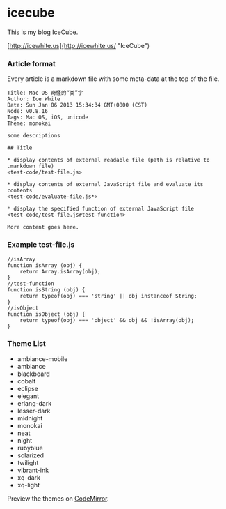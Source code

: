 icecube
=======

This is my blog IceCube.

[http://icewhite.us](http://icewhite.us/ "IceCube")

### Article format

Every article is a markdown file with some meta-data at the top of the file.

    Title: Mac OS 奇怪的“类”字
    Author: Ice White
    Date: Sun Jan 06 2013 15:34:34 GMT+0800 (CST)
    Node: v0.8.16
    Tags: Mac OS, iOS, unicode
    Theme: monokai

    some descriptions

    ## Title

    * display contents of external readable file (path is relative to .markdown file)
    <test-code/test-file.js>

    * display contents of external JavaScript file and evaluate its contents
    <test-code/evaluate-file.js*>

    * display the specified function of external JavaScript file
    <test-code/test-file.js#test-function>

    More content goes here.

### Example test-file.js
    //isArray
    function isArray (obj) {
        return Array.isArray(obj);
    }
    //test-function
    function isString (obj) {
        return typeof(obj) === 'string' || obj instanceof String;
    }
    //isObject
    function isObject (obj) {
        return typeof(obj) === 'object' && obj && !isArray(obj);
    }

### Theme List

* ambiance-mobile
* ambiance
* blackboard
* cobalt
* eclipse
* elegant
* erlang-dark
* lesser-dark
* midnight
* monokai
* neat
* night
* rubyblue
* solarized
* twilight
* vibrant-ink
* xq-dark
* xq-light

Preview the themes on [CodeMirror](http://codemirror.net/demo/theme.html "CodeMirror").

